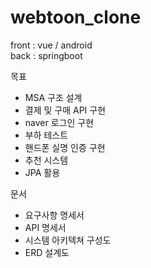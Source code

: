 # webtoon_clone

front : vue / android   
back : springboot

목표
 - MSA 구조 설계
 - 결제 및 구매 API 구현
 - naver 로그인 구현
 - 부하 테스트
 - 핸드폰 실명 인증 구현
 - 추천 시스템  
 - JPA 활용 

문서
 - 요구사항 명세서
 - API 명세서
 - 시스템 아키텍쳐 구성도
 - ERD 설계도
